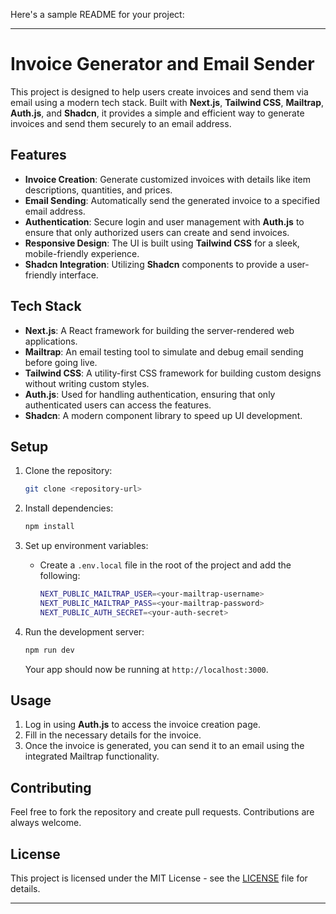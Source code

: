 Here's a sample README for your project:

---

# Invoice Generator and Email Sender

This project is designed to help users create invoices and send them via email using a modern tech stack. Built with **Next.js**, **Tailwind CSS**, **Mailtrap**, **Auth.js**, and **Shadcn**, it provides a simple and efficient way to generate invoices and send them securely to an email address.

## Features

- **Invoice Creation**: Generate customized invoices with details like item descriptions, quantities, and prices.
- **Email Sending**: Automatically send the generated invoice to a specified email address.
- **Authentication**: Secure login and user management with **Auth.js** to ensure that only authorized users can create and send invoices.
- **Responsive Design**: The UI is built using **Tailwind CSS** for a sleek, mobile-friendly experience.
- **Shadcn Integration**: Utilizing **Shadcn** components to provide a user-friendly interface.

## Tech Stack

- **Next.js**: A React framework for building the server-rendered web applications.
- **Mailtrap**: An email testing tool to simulate and debug email sending before going live.
- **Tailwind CSS**: A utility-first CSS framework for building custom designs without writing custom styles.
- **Auth.js**: Used for handling authentication, ensuring that only authenticated users can access the features.
- **Shadcn**: A modern component library to speed up UI development.

## Setup

1. Clone the repository:

   ```bash
   git clone <repository-url>
   ```

2. Install dependencies:

   ```bash
   npm install
   ```

3. Set up environment variables:
   - Create a `.env.local` file in the root of the project and add the following:
     ```bash
     NEXT_PUBLIC_MAILTRAP_USER=<your-mailtrap-username>
     NEXT_PUBLIC_MAILTRAP_PASS=<your-mailtrap-password>
     NEXT_PUBLIC_AUTH_SECRET=<your-auth-secret>
     ```

4. Run the development server:

   ```bash
   npm run dev
   ```

   Your app should now be running at `http://localhost:3000`.

## Usage

1. Log in using **Auth.js** to access the invoice creation page.
2. Fill in the necessary details for the invoice.
3. Once the invoice is generated, you can send it to an email using the integrated Mailtrap functionality.

## Contributing

Feel free to fork the repository and create pull requests. Contributions are always welcome.

## License

This project is licensed under the MIT License - see the [LICENSE](LICENSE) file for details.

---

